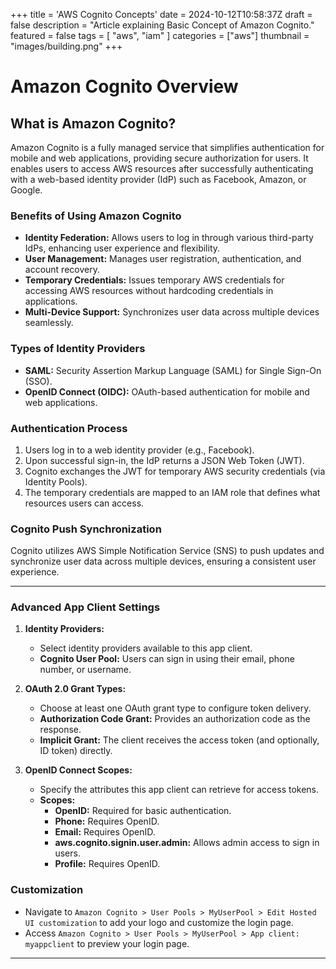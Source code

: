 +++
title = 'AWS Cognito Concepts'
date = 2024-10-12T10:58:37Z
draft = false
description = "Article explaining Basic Concept of Amazon Cognito."
featured = false
tags = [
    "aws",
    "iam"
]
categories = ["aws"]
thumbnail = "images/building.png"
+++

# Amazon Cognito Overview

## What is Amazon Cognito?
Amazon Cognito is a fully managed service that simplifies authentication for mobile and web applications, providing secure authorization for users. It enables users to access AWS resources after successfully authenticating with a web-based identity provider (IdP) such as Facebook, Amazon, or Google.

### Benefits of Using Amazon Cognito
- **Identity Federation:** Allows users to log in through various third-party IdPs, enhancing user experience and flexibility.
- **User Management:** Manages user registration, authentication, and account recovery.
- **Temporary Credentials:** Issues temporary AWS credentials for accessing AWS resources without hardcoding credentials in applications.
- **Multi-Device Support:** Synchronizes user data across multiple devices seamlessly.

### Types of Identity Providers
- **SAML:** Security Assertion Markup Language (SAML) for Single Sign-On (SSO).
- **OpenID Connect (OIDC):** OAuth-based authentication for mobile and web applications.

### Authentication Process
1. Users log in to a web identity provider (e.g., Facebook).
2. Upon successful sign-in, the IdP returns a JSON Web Token (JWT).
3. Cognito exchanges the JWT for temporary AWS security credentials (via Identity Pools).
4. The temporary credentials are mapped to an IAM role that defines what resources users can access.

### Cognito Push Synchronization
Cognito utilizes AWS Simple Notification Service (SNS) to push updates and synchronize user data across multiple devices, ensuring a consistent user experience.

---

### Advanced App Client Settings
1. **Identity Providers:**
   - Select identity providers available to this app client.
   - **Cognito User Pool:** Users can sign in using their email, phone number, or username.

2. **OAuth 2.0 Grant Types:**
   - Choose at least one OAuth grant type to configure token delivery.
   - **Authorization Code Grant:** Provides an authorization code as the response.
   - **Implicit Grant:** The client receives the access token (and optionally, ID token) directly.

3. **OpenID Connect Scopes:**
   - Specify the attributes this app client can retrieve for access tokens.
   - **Scopes:**
     - **OpenID:** Required for basic authentication.
     - **Phone:** Requires OpenID.
     - **Email:** Requires OpenID.
     - **aws.cognito.signin.user.admin:** Allows admin access to sign in users.
     - **Profile:** Requires OpenID.

### Customization
- Navigate to `Amazon Cognito > User Pools > MyUserPool > Edit Hosted UI customization` to add your logo and customize the login page.
- Access `Amazon Cognito > User Pools > MyUserPool > App client: myappclient` to preview your login page.

---